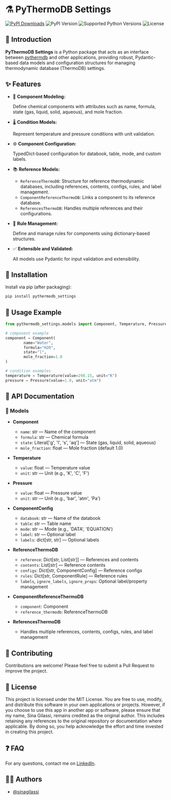 
# ⚗️ PyThermoDB Settings

[![PyPI Downloads](https://static.pepy.tech/badge/pythermodb-settings/month)](https://pepy.tech/projects/pythermodb-settings)
![PyPI Version](https://img.shields.io/pypi/v/pythermodb-settings)
![Supported Python Versions](https://img.shields.io/pypi/pyversions/pythermodb-settings.svg)
![License](https://img.shields.io/pypi/l/pythermodb-settings)

## 📖 Introduction

**PyThermoDB Settings** is a Python package that acts as an interface between [pythermdb](https://github.com/sinagilassi/pythermdb) and other applications, providing robust, Pydantic-based data models and configuration structures for managing thermodynamic database (ThermoDB) settings.

## ✨ Features

- 🧪 **Component Modeling:**

	Define chemical components with attributes such as name, formula, state (gas, liquid, solid, aqueous), and mole fraction.

- 🌡️ **Condition Models:**

	Represent temperature and pressure conditions with unit validation.

- ⚙️ **Component Configuration:**

	TypedDict-based configuration for databook, table, mode, and custom labels.

- 📚 **Reference Models:**

	- `ReferenceThermoDB`: Structure for reference thermodynamic databases, including references, contents, configs, rules, and label management.
	- `ComponentReferenceThermoDB`: Links a component to its reference database.
	- `ReferencesThermoDB`: Handles multiple references and their configurations.

- 📏 **Rule Management:**

	Define and manage rules for components using dictionary-based structures.

- ✅ **Extensible and Validated:**

	All models use Pydantic for input validation and extensibility.


## 💾 Installation

Install via pip (after packaging):

```bash
pip install pythermodb_settings
```


## 🚀 Usage Example

```python
from pythermodb_settings.models import Component, Temperature, Pressure

# component example
component = Component(
		name="Water",
		formula="H2O",
		state="l",
		mole_fraction=1.0
)

# condition examples
temperature = Temperature(value=298.15, unit="K")
pressure = Pressure(value=1.0, unit="atm")
```

## 📝 API Documentation


### 🧩 Models

- **Component**

	- `name`: str — Name of the component
	- `formula`: str — Chemical formula
	- `state`: Literal['g', 'l', 's', 'aq'] — State (gas, liquid, solid, aqueous)
	- `mole_fraction`: float — Mole fraction (default 1.0)

- **Temperature**

	- `value`: float — Temperature value
	- `unit`: str — Unit (e.g., 'K', 'C', 'F')

- **Pressure**

	- `value`: float — Pressure value
	- `unit`: str — Unit (e.g., 'bar', 'atm', 'Pa')

- **ComponentConfig**

	- `databook`: str — Name of the databook
	- `table`: str — Table name
	- `mode`: str — Mode (e.g., 'DATA', 'EQUATION')
	- `label`: str — Optional label
	- `labels`: dict[str, str] — Optional labels

- **ReferenceThermoDB**

	- `reference`: Dict[str, List[str]] — References and contents
	- `contents`: List[str] — Reference contents
	- `configs`: Dict[str, ComponentConfig] — Reference configs
	- `rules`: Dict[str, ComponentRule] — Reference rules
	- `labels`, `ignore_labels`, `ignore_props`: Optional label/property management

- **ComponentReferenceThermoDB**

	- `component`: Component
	- `reference_thermodb`: ReferenceThermoDB

- **ReferencesThermoDB**

    - Handles multiple references, contents, configs, rules, and label management

## 🤝 Contributing

Contributions are welcome! Please feel free to submit a Pull Request to improve the project.

## 📝 License

This project is licensed under the MIT License. You are free to use, modify, and distribute this software in your own applications or projects. However, if you choose to use this app in another app or software, please ensure that my name, Sina Gilassi, remains credited as the original author. This includes retaining any references to the original repository or documentation where applicable. By doing so, you help acknowledge the effort and time invested in creating this project.

## ❓ FAQ

For any questions, contact me on [LinkedIn](https://www.linkedin.com/in/sina-gilassi/).

## 👨‍💻 Authors

- [@sinagilassi](https://www.github.com/sinagilassi)
